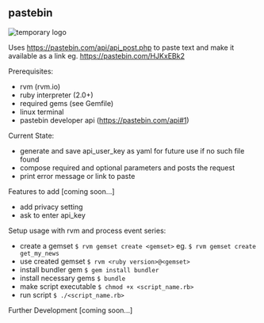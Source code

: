 ## pastebin

![temporary logo](https://bt-strike.s3-us-west-2.amazonaws.com/images/ruby.gif "bt-strike temporary logo")

Uses https://pastebin.com/api/api_post.php to paste text and make it available as a link
eg. https://pastebin.com/HJKxEBk2

Prerequisites:
* rvm (rvm.io)
* ruby interpreter (2.0+)
* required gems (see Gemfile)
* linux terminal
* pastebin developer api (https://pastebin.com/api#1)

Current State:
* generate and save api_user_key as yaml for future use if no such file found
* compose required and optional parameters and posts the request
* print error message or link to paste

Features to add [coming soon...]
* add privacy setting
* ask to enter api_key

Setup usage with rvm and process event series:
* create a gemset
`$ rvm gemset create <gemset>`
eg. `$ rvm gemset create get_my_news`
* use created gemset
`$ rvm <ruby version>@<gemset>`
* install bundler gem
`$ gem install bundler`
* install necessary gems
`$ bundle`
* make script executable
`$ chmod +x <script_name.rb>`
* run script
`$ ./<script_name.rb>`

Further Development [coming soon...]
